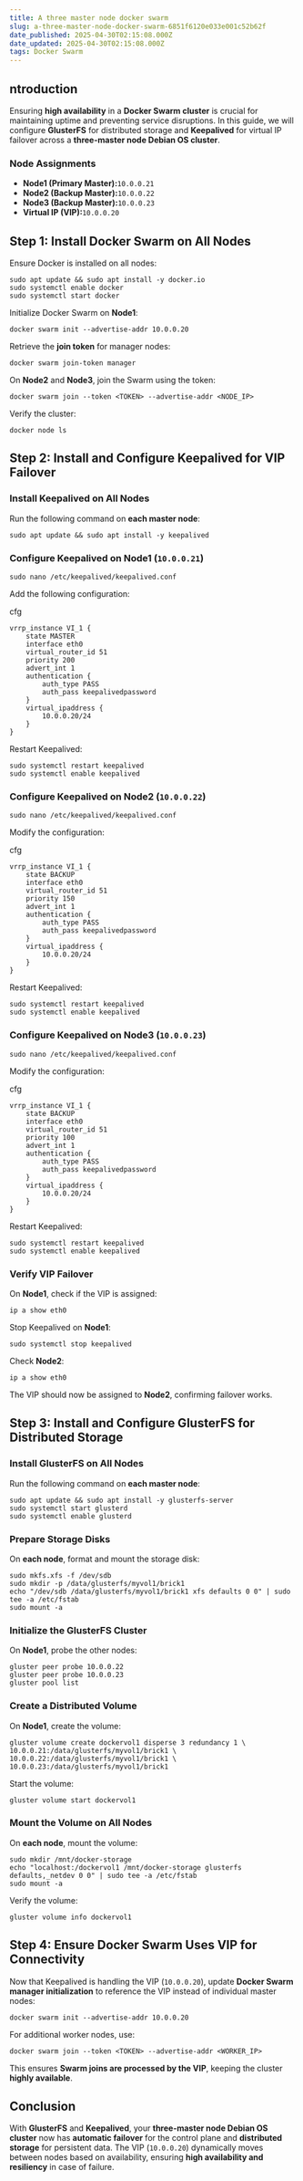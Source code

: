 ```yaml
---
title: A three master node docker swarm
slug: a-three-master-node-docker-swarm-6851f6120e033e001c52b62f
date_published: 2025-04-30T02:15:08.000Z
date_updated: 2025-04-30T02:15:08.000Z
tags: Docker Swarm
---
```


## **ntroduction**

Ensuring **high availability** in a **Docker Swarm cluster** is crucial for maintaining uptime and preventing service disruptions. In this guide, we will configure **GlusterFS** for distributed storage and **Keepalived** for virtual IP failover across a **three-master node Debian OS cluster**.

### **Node Assignments**

- **Node1 (Primary Master):**`10.0.0.21`
- **Node2 (Backup Master):**`10.0.0.22`
- **Node3 (Backup Master):**`10.0.0.23`
- **Virtual IP (VIP):**`10.0.0.20`

## **Step 1: Install Docker Swarm on All Nodes**

Ensure Docker is installed on all nodes:

    sudo apt update && sudo apt install -y docker.io
    sudo systemctl enable docker
    sudo systemctl start docker
    

Initialize Docker Swarm on **Node1**:

    docker swarm init --advertise-addr 10.0.0.20
    

Retrieve the **join token** for manager nodes:

    docker swarm join-token manager
    

On **Node2** and **Node3**, join the Swarm using the token:

    docker swarm join --token <TOKEN> --advertise-addr <NODE_IP>
    

Verify the cluster:

    docker node ls
    

## **Step 2: Install and Configure Keepalived for VIP Failover**

### **Install Keepalived on All Nodes**

Run the following command on **each master node**:

    sudo apt update && sudo apt install -y keepalived
    

### **Configure Keepalived on Node1 (**`10.0.0.21`**)**

    sudo nano /etc/keepalived/keepalived.conf
    

Add the following configuration:

cfg

    vrrp_instance VI_1 {
        state MASTER
        interface eth0
        virtual_router_id 51
        priority 200
        advert_int 1
        authentication {
            auth_type PASS
            auth_pass keepalivedpassword
        }
        virtual_ipaddress {
            10.0.0.20/24
        }
    }
    

Restart Keepalived:

    sudo systemctl restart keepalived
    sudo systemctl enable keepalived
    

### **Configure Keepalived on Node2 (**`10.0.0.22`**)**

    sudo nano /etc/keepalived/keepalived.conf
    

Modify the configuration:

cfg

    vrrp_instance VI_1 {
        state BACKUP
        interface eth0
        virtual_router_id 51
        priority 150
        advert_int 1
        authentication {
            auth_type PASS
            auth_pass keepalivedpassword
        }
        virtual_ipaddress {
            10.0.0.20/24
        }
    }
    

Restart Keepalived:

    sudo systemctl restart keepalived
    sudo systemctl enable keepalived
    

### **Configure Keepalived on Node3 (**`10.0.0.23`**)**

    sudo nano /etc/keepalived/keepalived.conf
    

Modify the configuration:

cfg

    vrrp_instance VI_1 {
        state BACKUP
        interface eth0
        virtual_router_id 51
        priority 100
        advert_int 1
        authentication {
            auth_type PASS
            auth_pass keepalivedpassword
        }
        virtual_ipaddress {
            10.0.0.20/24
        }
    }
    

Restart Keepalived:

    sudo systemctl restart keepalived
    sudo systemctl enable keepalived
    

### **Verify VIP Failover**

On **Node1**, check if the VIP is assigned:

    ip a show eth0
    

Stop Keepalived on **Node1**:

    sudo systemctl stop keepalived
    

Check **Node2**:

    ip a show eth0
    

The VIP should now be assigned to **Node2**, confirming failover works.

## **Step 3: Install and Configure GlusterFS for Distributed Storage**

### **Install GlusterFS on All Nodes**

Run the following command on **each master node**:

    sudo apt update && sudo apt install -y glusterfs-server
    sudo systemctl start glusterd
    sudo systemctl enable glusterd
    

### **Prepare Storage Disks**

On **each node**, format and mount the storage disk:

    sudo mkfs.xfs -f /dev/sdb
    sudo mkdir -p /data/glusterfs/myvol1/brick1
    echo "/dev/sdb /data/glusterfs/myvol1/brick1 xfs defaults 0 0" | sudo tee -a /etc/fstab
    sudo mount -a
    

### **Initialize the GlusterFS Cluster**

On **Node1**, probe the other nodes:

    gluster peer probe 10.0.0.22
    gluster peer probe 10.0.0.23
    gluster pool list
    

### **Create a Distributed Volume**

On **Node1**, create the volume:

    gluster volume create dockervol1 disperse 3 redundancy 1 \
    10.0.0.21:/data/glusterfs/myvol1/brick1 \
    10.0.0.22:/data/glusterfs/myvol1/brick1 \
    10.0.0.23:/data/glusterfs/myvol1/brick1
    

Start the volume:

    gluster volume start dockervol1
    

### **Mount the Volume on All Nodes**

On **each node**, mount the volume:

    sudo mkdir /mnt/docker-storage
    echo "localhost:/dockervol1 /mnt/docker-storage glusterfs defaults,_netdev 0 0" | sudo tee -a /etc/fstab
    sudo mount -a
    

Verify the volume:

    gluster volume info dockervol1
    

## **Step 4: Ensure Docker Swarm Uses VIP for Connectivity**

Now that Keepalived is handling the VIP (`10.0.0.20`), update **Docker Swarm manager initialization** to reference the VIP instead of individual master nodes:

    docker swarm init --advertise-addr 10.0.0.20
    

For additional worker nodes, use:

    docker swarm join --token <TOKEN> --advertise-addr <WORKER_IP>
    

This ensures **Swarm joins are processed by the VIP**, keeping the cluster **highly available**.

## **Conclusion**

With **GlusterFS** and **Keepalived**, your **three-master node Debian OS cluster** now has **automatic failover** for the control plane and **distributed storage** for persistent data. The VIP (`10.0.0.20`) dynamically moves between nodes based on availability, ensuring **high availability and resiliency** in case of failure.

